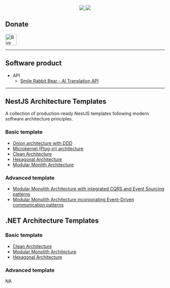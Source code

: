 <!-- ### Hi there 👋 -->
<p align="center"> 
  <!--
  <a href="https://github.com/anuraghazra/github-readme-stats">
    <img src="http://github-profile-summary-cards.vercel.app/api/cards/profile-details?username=deadislove&theme=dark">
  </a> -->
  <a href="https://github.com/anuraghazra/github-readme-stats"><img src="https://github-readme-stats.vercel.app/api?username=deadislove&count_private=true&theme=dark&include_all_commits=true&show_icons=true">
  </a>
  <a href="https://github.com/anuraghazra/github-readme-stats">
     <img src="https://github-readme-stats.vercel.app/api/top-langs/?username=deadislove&layout=compact&theme=dark">
  </a>
</p>
  
<!--
**deadislove/deadislove** is a ✨ _special_ ✨ repository because its `README.md` (this file) appears on your GitHub profile.

Here are some ideas to get you started:

- 🔭 I’m currently working on ...
- 🌱 I’m currently learning ...
- 👯 I’m looking to collaborate on ...
- 🤔 I’m looking for help with ...
- 💬 Ask me about ...
- 📫 How to reach me: ...
- 😄 Pronouns: ...
- ⚡ Fun fact: ...
-->

## Donate

<a href='https://ko-fi.com/F1F82YR41' target='_blank'><img height='36' style='border:0px;height:36px;' src='https://storage.ko-fi.com/cdn/kofi6.png?v=6' border='0' alt='Buy Me a Coffee at ko-fi.com' /></a>

---

## Software product

- API
    - [Smile Rabbit Bear - AI Translation API](https://rapidapi.com/dawei.lin7689/api/smile-rabbit-bear-ai-translation-api/playground/apiendpoint_e10ce7f4-f6cf-472e-9884-918177ee68b9)
 
---

## NestJS Architecture Templates

A collection of production-ready NestJS templates following modern software architecture principles.

### Basic template

- [Onion architecture with DDD](https://github.com/deadislove/nestJS-onion-ddd-template)
- [Microkernel (Plug-in) architecture](https://github.com/deadislove/nestJS-microkernel-architecture-template)
- [Clean Architecture](https://github.com/deadislove/nestJS-clean-architecture-template)
- [Hexagonal Architecture](https://github.com/deadislove/nestJS-hexagonal-architecture-template)
- [Modular Monlith Architecture](https://github.com/deadislove/nestJS-modular-monolith-architecture-template)

### Advanced template

- [Modular Monolith Architecture with integrated CQRS and Event Sourcing patterns](https://github.com/deadislove/nestJS-modular-monolith-cqrs-event-sourcing-architecture-template)
- [Modular Monolith Architecture incorporating Event-Driven communication patterns](https://github.com/deadislove/nestJS-modular-monolith-event-driven-architecture-template)

## .NET Architecture Templates  

### Basic template

- [Clean Architecture](https://github.com/deadislove/dotnet-CleanArchMediatR-template) 
- [Modular Monolith Architecture](https://github.com/deadislove/dotnet-ModularMonolith-template)
- [Hexagonal Architecture](https://github.com/deadislove/dotnet-HexaCleanHybArch-template)

### Advanced template

NA
